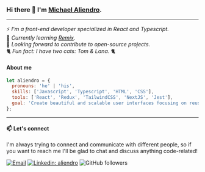 ### Hi there 👋 I'm [Michael Aliendro](https://aliendro.com). 

---

⚡ *I'm a front-end developer specialized in React and Typescript.*  
🌱 *Currently learning [Remix](https://remix.run/).*  
🔭 *Looking forward to contribute to open-source projects.*  
🐈 *Fun fact: I have two cats: Tom & Lana.* 🐈


#### About me

```js
let aliendro = {
  pronouns: 'he' | 'his',
  skills: ['Javascript', 'Typescript', 'HTML', 'CSS'],
  tools: ['React', 'Redux', 'TailwindCSS', 'NextJS', 'Jest'],
  goal: 'Create beautiful and scalable user interfaces focusing on reusability, performance and accessibility',
};
```

---

#### 📫 Let's connect

I'm always trying to connect and communicate with different people, so if you want to reach me I'll be glad to chat and discuss anything code-related!

[![Email](https://img.shields.io/badge/-aliendrosw@gmail.com-red?style=flat-square&logo=Gmail&logoColor=white&link=mailto:aliendrosw@gmail.com)](mailto:aliendrosw@gmail.com)
[![Linkedin: aliendro](https://img.shields.io/badge/-aliendro-blue?style=flat-square&logo=Linkedin&logoColor=white&link=https://www.linkedin.com/in/aliendro/)](https://www.linkedin.com/in/aliendro/)
![GitHub followers](https://img.shields.io/github/followers/aliendro?style=social)

